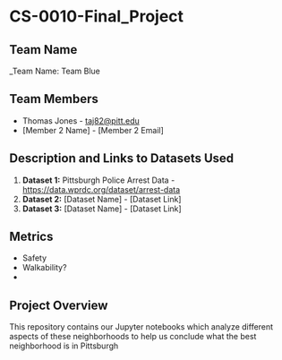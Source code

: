 # CS-0010-Final_Project

## Team Name

_Team Name: Team Blue 

## Team Members

- Thomas Jones - taj82@pitt.edu  
- [Member 2 Name] - [Member 2 Email]  

## Description and Links to Datasets Used

1. **Dataset 1:** Pittsburgh Police Arrest Data - https://data.wprdc.org/dataset/arrest-data  
2. **Dataset 2:** [Dataset Name] - [Dataset Link]  
3. **Dataset 3:** [Dataset Name] - [Dataset Link]  

## Metrics

- Safety
- Walkability?
- 

## Project Overview

This repository contains our Jupyter notebooks which analyze different aspects of these neighborhoods to help us conclude what the best neighborhood is in Pittsburgh

